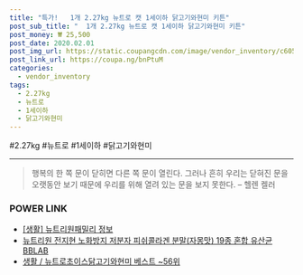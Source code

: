 ```yaml
--- 
title: "특가!   1개 2.27kg 뉴트로 캣 1세이하 닭고기와현미 키튼" 
post_sub_title: "  1개 2.27kg 뉴트로 캣 1세이하 닭고기와현미 키튼" 
post_money: ₩ 25,500 
post_date: 2020.02.01 
post_img_url: https://static.coupangcdn.com/image/vendor_inventory/c605/9297231aea66b93587ee9e1218e80910be23592b587166d81973896777b8.JPG 
post_link_url: https://coupa.ng/bnPtuM 
categories: 
  - vendor_inventory 
tags: 
  - 2.27kg 
  - 뉴트로 
  - 1세이하 
  - 닭고기와현미 
--- 
```

  #2.27kg #뉴트로 #1세이하 #닭고기와현미 
<hr> 

> 행복의 한 쪽 문이 닫히면 다른 쪽 문이 열린다. 그러나 흔히 우리는 닫혀진 문을 오랫동안 보기 때문에 우리를 위해 열려 있는 문을 보지 못한다. – 헬렌 켈러 


### POWER LINK

* <a href="https://blog.naver.com/santokki14/221774332795" target="_blank"> [생활] 뉴트리원패밀리 정보 </a>
* <a href="https://blog.naver.com/fasyy4321/221782035416" target="_blank">뉴트리원 전지현 노화방지 저분자 피쉬콜라겐 분말(자몽맛) 19종 혼합 유산균 BBLAB</a>
* <a href="https://blog.naver.com/santokki14/221792368044" target="_blank">생활 / 뉴트로초이스닭고기와현미 베스트 ~56위</a>
